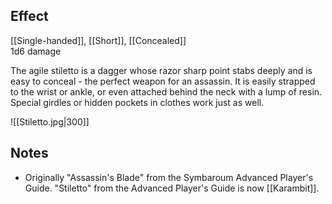 ## Effect
[[Single-handed]], [[Short]], [[Concealed]]<br>1d6 damage

The agile stiletto is a dagger whose razor sharp point stabs deeply and is easy to conceal - the perfect weapon for an assassin. It is easily strapped to the wrist or ankle, or even attached behind the neck with a lump of resin. Special girdles or hidden pockets in clothes work just as well.

![[Stiletto.jpg|300]]
## Notes
* Originally "Assassin's Blade" from the Symbaroum Advanced Player's Guide. "Stiletto" from the Advanced Player's Guide is now [[Karambit]].